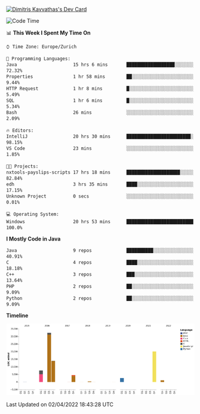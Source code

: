 <a href="https://app.daily.dev/JimR21"><img src="https://api.daily.dev/devcards/1a6ea627b9cf4de4a4f1b5f5cac8c85e.png?r=t8i" width="400" alt="Dimitris Kavvathas's Dev Card"/></a>

<!--START_SECTION:waka-->
![Code Time](http://img.shields.io/badge/Code%20Time-3%2C443%20hrs%2039%20mins-blue)

📊 **This Week I Spent My Time On** 

```text
⌚︎ Time Zone: Europe/Zurich

💬 Programming Languages: 
Java                     15 hrs 6 mins       ██████████████████░░░░░░░   72.32% 
Properties               1 hr 58 mins        ██░░░░░░░░░░░░░░░░░░░░░░░   9.44% 
HTTP Request             1 hr 8 mins         █░░░░░░░░░░░░░░░░░░░░░░░░   5.49% 
SQL                      1 hr 6 mins         █░░░░░░░░░░░░░░░░░░░░░░░░   5.34% 
Bash                     26 mins             ░░░░░░░░░░░░░░░░░░░░░░░░░   2.09%

🔥 Editors: 
IntelliJ                 20 hrs 30 mins      ████████████████████████░   98.15% 
VS Code                  23 mins             ░░░░░░░░░░░░░░░░░░░░░░░░░   1.85%

🐱‍💻 Projects: 
nxtools-payslips-scripts 17 hrs 18 mins      ████████████████████░░░░░   82.84% 
edh                      3 hrs 35 mins       ████░░░░░░░░░░░░░░░░░░░░░   17.15% 
Unknown Project          0 secs              ░░░░░░░░░░░░░░░░░░░░░░░░░   0.01%

💻 Operating System: 
Windows                  20 hrs 53 mins      █████████████████████████   100.0%

```

**I Mostly Code in Java** 

```text
Java                     9 repos             ██████████░░░░░░░░░░░░░░░   40.91% 
C                        4 repos             ████░░░░░░░░░░░░░░░░░░░░░   18.18% 
C++                      3 repos             ███░░░░░░░░░░░░░░░░░░░░░░   13.64% 
PHP                      2 repos             ██░░░░░░░░░░░░░░░░░░░░░░░   9.09% 
Python                   2 repos             ██░░░░░░░░░░░░░░░░░░░░░░░   9.09%

```


**Timeline**

![Chart not found](https://raw.githubusercontent.com/JimR21/JimR21/master/charts/bar_graph.png) 


 Last Updated on 02/04/2022 18:43:28 UTC
<!--END_SECTION:waka-->

<!--
**JimR21/JimR21** is a ✨ _special_ ✨ repository because its `README.md` (this file) appears on your GitHub profile.

Here are some ideas to get you started:

- 🔭 I’m currently working on ...
- 🌱 I’m currently learning ...
- 👯 I’m looking to collaborate on ...
- 🤔 I’m looking for help with ...
- 💬 Ask me about ...
- 📫 How to reach me: ...
- 😄 Pronouns: ...
- ⚡ Fun fact: ...
-->
